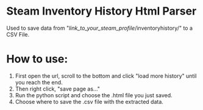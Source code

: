 # Steam Inventory History Html Parser
Used to save data from "*link_to_your_steam_profile*/inventoryhistory/" to a CSV File.

# How to use:
1. First open the url, scroll to the bottom and click "load more history" until you reach the end.
2. Then right click, "save page as..."
3. Run the python script and choose the .html file you just saved.
4. Choose where to save the .csv file with the extracted data.
